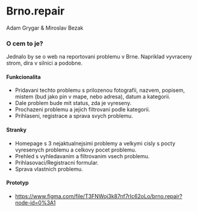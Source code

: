 # Brno.repair

Adam Grygar & Miroslav Bezak

### O cem to je?

Jednalo by se o web na reportovani problemu v Brne. Napriklad vyvraceny strom, dira v silnici a podobne. 

#### Funkcionalita
- Pridavani techto problemu s prilozenou fotografii, nazvem, popisem, mistem (bud jako pin v mape, nebo adresa), datum a kategorii. 
- Dale problem bude mit status, zda je vyreseny.
- Prochazeni problemu a jejich filtrovani podle kategorii. 
- Prihlaseni, registrace a sprava svych problemu. 

#### Stranky
- Homepage s 3 nejaktualnejsimi problemy a velkymi cisly s pocty vyresenych problemu a celkovy pocet problemu.
- Prehled s vyhledavanim a filtrovanim vsech problemu.
- Prihlasovaci/Registracni formular.
- Sprava vlastnich problemu.

#### Prototyp
- https://www.figma.com/file/T3FNWoj3k87nf7rIc62oLo/brno.repair?node-id=0%3A1